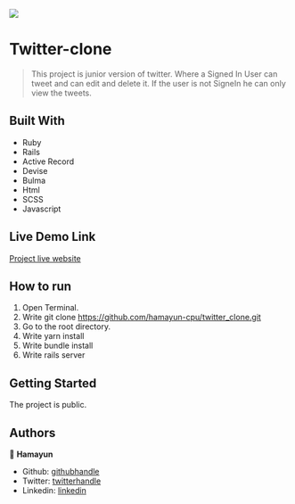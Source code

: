 ![](https://img.shields.io/badge/Microverse-blueviolet)

# Twitter-clone

> This project is junior version of twitter. Where a Signed In User can tweet and can edit and delete it. If the user is not SigneIn he can only view the tweets.

## Built With

- Ruby
- Rails
- Active Record
- Devise
- Bulma
- Html
- SCSS
- Javascript


## Live Demo Link

[Project live website](https://young-sea-92752.herokuapp.com/)


## How to run

1. Open Terminal.
2. Write git clone https://github.com/hamayun-cpu/twitter_clone.git
3. Go to the root directory.
4. Write yarn install
5. Write bundle install
6. Write rails server

## Getting Started

The project is public.

## Authors

👤 **Hamayun**

- Github: [githubhandle](https://github.com/hamayun-cpu)
- Twitter: [twitterhandle](https://twitter.com/hamayun_waheed?s=09&fbclid=IwAR0rfO9cMDDeCX8LfXf4cCNQDrL4LpJ02Q2csWhcT-VtMQ0Cy9EgTB4Wq8E)
- Linkedin: [linkedin](https://www.linkedin.com/in/hamayun-waheed/)
